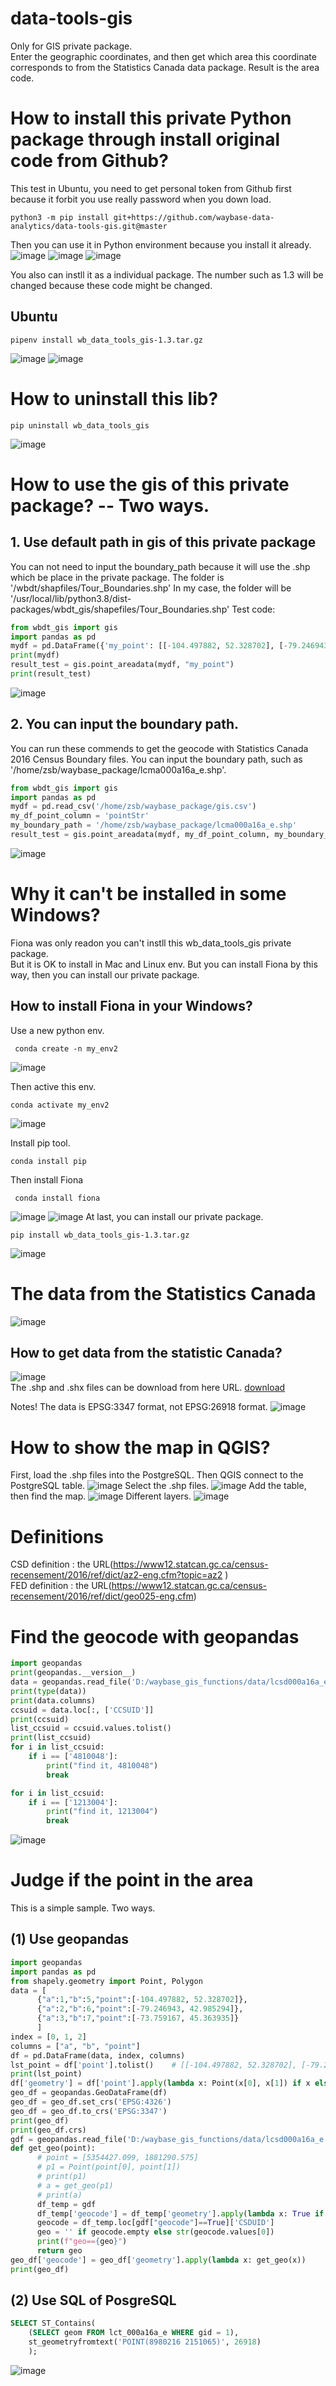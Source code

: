 # data-tools-gis
Only for GIS private package.    
Enter the geographic coordinates, and then get which area this coordinate corresponds to from the Statistics Canada data package. Result is the area code.   

# How to install this private Python package through install original code from Github?
This test in Ubuntu, you need to get personal token from Github first because it forbit you use really password when you down load.
~~~
python3 -m pip install git+https://github.com/waybase-data-analytics/data-tools-gis.git@master
~~~
Then you can use it in Python environment because you install it already. 
![image](https://user-images.githubusercontent.com/75282285/158874454-473e362f-0ad8-43ff-9df4-f9b5719eb962.png)
![image](https://user-images.githubusercontent.com/75282285/158874491-a8969ee0-963b-4ee6-a4fa-dd8f45381626.png)
![image](https://user-images.githubusercontent.com/75282285/158874537-d0fc469d-fb42-447b-afc1-7d1c5e5c5982.png)



You also can instll it as a individual package. The number such as 1.3 will be changed because these code might be changed.
## Ubuntu 
~~~
pipenv install wb_data_tools_gis-1.3.tar.gz
~~~
![image](https://user-images.githubusercontent.com/75282285/158869675-f03d9a7a-bec1-4e05-b095-a2305403fb18.png)
![image](https://user-images.githubusercontent.com/75282285/158869695-940c5eb6-24db-40fa-9678-29e908637720.png)

# How to uninstall this lib?
~~~
pip uninstall wb_data_tools_gis
~~~
![image](https://user-images.githubusercontent.com/75282285/158869574-3b51b33c-8300-4825-915e-51967d415fd8.png)


# How to use the gis of this private package? -- Two ways.

## 1. Use default path in gis of this private package
You can not need to input the boundary_path because it will use the .shp which be place in the private package.
The folder is '/wbdt/shapfiles/Tour_Boundaries.shp'
In my case, the folder will be '/usr/local/lib/python3.8/dist-packages/wbdt_gis/shapefiles/Tour_Boundaries.shp'
Test code: 
~~~python
from wbdt_gis import gis
import pandas as pd
mydf = pd.DataFrame({'my_point': [[-104.497882, 52.328702], [-79.246943, 42.985294]]})
print(mydf)
result_test = gis.point_areadata(mydf, "my_point")
print(result_test)
~~~
![image](https://user-images.githubusercontent.com/75282285/158871272-9cca3aaf-c315-4608-b9ec-94626af886fe.png)

## 2. You can input the boundary path.
You can run these commends to get the geocode with Statistics Canada 2016 Census Boundary files. 
You can input the boundary path, such as '/home/zsb/waybase_package/lcma000a16a_e.shp'.
~~~python
from wbdt_gis import gis
import pandas as pd
mydf = pd.read_csv('/home/zsb/waybase_package/gis.csv')
my_df_point_column = 'pointStr'
my_boundary_path = '/home/zsb/waybase_package/lcma000a16a_e.shp'
result_test = gis.point_areadata(mydf, my_df_point_column, my_boundary_path)
~~~
![image](https://user-images.githubusercontent.com/75282285/155016567-0651dc91-cac9-4e13-85aa-4e07ed806aad.png)


# Why it can't be installed in some Windows?  
Fiona was only readon you can't instll this wb_data_tools_gis private package.  
But it is OK to install in Mac and Linux env.
But you can install Fiona by this way, then you can install our private package.
## How to install Fiona in your Windows?
Use a new python env. 
~~~
 conda create -n my_env2
~~~
![image](https://user-images.githubusercontent.com/75282285/158899516-00614b67-fe5f-4220-9e00-686735676528.png)

Then active this env.
~~~
conda activate my_env2
~~~
![image](https://user-images.githubusercontent.com/75282285/158899606-1c5778fc-941e-464a-a758-6fbaf43a0a20.png)

Install pip tool.
~~~
conda install pip
~~~
Then install Fiona
~~~
 conda install fiona 
~~~
![image](https://user-images.githubusercontent.com/75282285/158899718-b827ee55-41b6-466d-aff3-b7eb3347ae6b.png)
![image](https://user-images.githubusercontent.com/75282285/158899730-b8e3b9e6-c8d6-4395-b6e9-ab0367eddb9f.png)
At last, you can install our private package.
~~~
pip install wb_data_tools_gis-1.3.tar.gz 
~~~
![image](https://user-images.githubusercontent.com/75282285/158899775-97d32a4d-37d5-4847-89d9-a233f32dd212.png)


#  The data from the Statistics Canada
![image](https://user-images.githubusercontent.com/75282285/185015538-432e5fa5-baba-4f93-b468-eca20c8b8700.png)
## How to get data from the statistic Canada?
![image](https://user-images.githubusercontent.com/75282285/185015610-d4750f2d-8952-4d39-8869-20ba6a0d2ccb.png)     
The .shp and .shx files can be download from here URL.  [download](https://www12.statcan.gc.ca/census-recensement/2011/geo/bound-limit/bound-limit-2016-eng.cfm)    

Notes! The data is EPSG:3347 format, not EPSG:26918 format.
![image](https://user-images.githubusercontent.com/75282285/196702323-93590ac8-5a2f-474d-acbd-7fe020a965f8.png)


# How to show the map in QGIS?
First, load the .shp files into the PostgreSQL. Then QGIS connect to the PostgreSQL table.
![image](https://user-images.githubusercontent.com/75282285/196698338-602eeff7-1174-430b-a669-04f688193118.png)
Select the .shp files. 
![image](https://user-images.githubusercontent.com/75282285/196700707-95c126b4-8492-4afd-9529-2dbc6f92cd93.png)
Add the table, then find the map.
![image](https://user-images.githubusercontent.com/75282285/196700961-94ad9644-5100-484e-9417-67c3479f7fd3.png)
Different layers. 
![image](https://user-images.githubusercontent.com/75282285/196701305-afa776af-cf66-4580-9de1-8ceb68716cc6.png)

# Definitions

CSD definition : the URL(https://www12.statcan.gc.ca/census-recensement/2016/ref/dict/az2-eng.cfm?topic=az2 )     
FED definition : the URL(https://www12.statcan.gc.ca/census-recensement/2016/ref/dict/geo025-eng.cfm)    

#  Find the geocode with geopandas
~~~python
import geopandas
print(geopandas.__version__)
data = geopandas.read_file('D:/waybase_gis_functions/data/lcsd000a16a_e.shx')
print(type(data))
print(data.columns)
ccsuid = data.loc[:, ['CCSUID']]
print(ccsuid)
list_ccsuid = ccsuid.values.tolist()
print(list_ccsuid)
for i in list_ccsuid:
    if i == ['4810048']:
        print("find it, 4810048")
        break

for i in list_ccsuid:
    if i == ['1213004']:
        print("find it, 1213004")
        break
~~~
![image](https://user-images.githubusercontent.com/75282285/196704838-7a1d62fe-f19b-4931-8b71-936a6d818603.png)

# Judge if the point in the area
This is a simple sample. Two ways.
## (1) Use geopandas
~~~python
import geopandas
import pandas as pd
from shapely.geometry import Point, Polygon
data = [
      {"a":1,"b":5,"point":[-104.497882, 52.328702]},
      {"a":2,"b":6,"point":[-79.246943, 42.985294]},
      {"a":3,"b":7,"point":[-73.759167, 45.363935]}
      ]
index = [0, 1, 2]
columns = ["a", "b", "point"]
df = pd.DataFrame(data, index, columns)
lst_point = df['point'].tolist()    # [[-104.497882, 52.328702], [-79.246943, 42.985294], [-73.759167, 45.363935]]
print(lst_point)
df['geometry'] = df['point'].apply(lambda x: Point(x[0], x[1]) if x else None)
geo_df = geopandas.GeoDataFrame(df)
geo_df = geo_df.set_crs('EPSG:4326')
geo_df = geo_df.to_crs('EPSG:3347')
print(geo_df)
print(geo_df.crs)
gdf = geopandas.read_file('D:/waybase_gis_functions/data/lcsd000a16a_e.shp')
def get_geo(point):
      # point = [5354427.099, 1881290.575]
      # p1 = Point(point[0], point[1])
      # print(p1)
      # a = get_geo(p1)
      # print(a)
      df_temp = gdf
      df_temp['geocode'] = df_temp['geometry'].apply(lambda x: True if x.contains(point) else False)
      geocode = df_temp.loc[gdf["geocode"]==True]['CSDUID']
      geo = '' if geocode.empty else str(geocode.values[0])
      print(f"geo=={geo}")
      return geo
geo_df['geocode'] = geo_df['geometry'].apply(lambda x: get_geo(x))
print(geo_df)
~~~
## (2) Use SQL of PosgreSQL
~~~sql
SELECT ST_Contains(
    (SELECT geom FROM lct_000a16a_e WHERE gid = 1),
    st_geometryfromtext('POINT(8980216 2151065)', 26918)
    );
~~~
![image](https://user-images.githubusercontent.com/75282285/196709620-54712c45-9f49-46da-943b-d2d54630697d.png)
